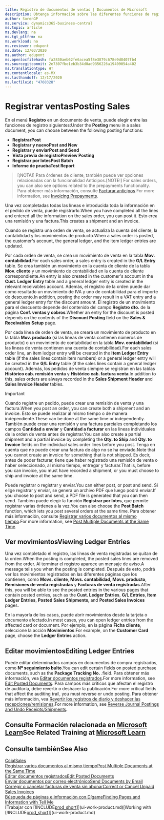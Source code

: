 ```yaml
---
title: Registro de documentos de ventas | Documentos de Microsoft
description: Obtenga información sobre las diferentes funciones de registro para registrar documentos de ventas y cómo puede actualizar los documentos registrados.
author: SorenGP
ms.service: dynamics365-business-central
ms.topic: article
ms.devlang: na
ms.tgt_pltfrm: na
ms.workload: na
ms.reviewer: edupont
ms.date: 12/03/2020
ms.author: edupont
ms.openlocfilehash: fa2830aeb62fe6acea5f8e3879c678e9d8407fb4
ms.sourcegitcommit: 2e7307fbe1eb3b34d0ad9356226a19409054a402
ms.translationtype: HT
ms.contentlocale: es-MX
ms.lasthandoff: 12/17/2020
ms.locfileid: "4760328"
---
```

# <a name="posting-sales"></a><span data-ttu-id="651d1-103">Registrar ventas</span><span class="sxs-lookup"><span data-stu-id="651d1-103">Posting Sales</span></span>

<span data-ttu-id="651d1-104">En el menú **Registro** en un documento de venta, puede elegir entre las funciones de registro siguientes:</span><span class="sxs-lookup"><span data-stu-id="651d1-104">Under the **Posting** menu in a sales document, you can choose between the following posting functions:</span></span>

* <span data-ttu-id="651d1-105">**Registrar**</span><span class="sxs-lookup"><span data-stu-id="651d1-105">**Post**</span></span>
* <span data-ttu-id="651d1-106">**Registrar y nuevo**</span><span class="sxs-lookup"><span data-stu-id="651d1-106">**Post and New**</span></span>
* <span data-ttu-id="651d1-107">**Registrar y enviar**</span><span class="sxs-lookup"><span data-stu-id="651d1-107">**Post and Send**</span></span>
* <span data-ttu-id="651d1-108">**Vista previa de registro**</span><span class="sxs-lookup"><span data-stu-id="651d1-108">**Preview Posting**</span></span>
* <span data-ttu-id="651d1-109">**Registrar por lotes**</span><span class="sxs-lookup"><span data-stu-id="651d1-109">**Post Batch**</span></span>
* <span data-ttu-id="651d1-110">**Informe de prueba**</span><span class="sxs-lookup"><span data-stu-id="651d1-110">**Test Report**</span></span>

> <span data-ttu-id="651d1-111">[¡NOTA!] Para órdenes de cliente, también puede ver opciones relacionadas con la funcionalidad Anticipos.</span><span class="sxs-lookup"><span data-stu-id="651d1-111">[NOTE!] For sales orders, you can also see options related to the prepayments functionality.</span></span> <span data-ttu-id="651d1-112">Para obtener más información, consulte [Facturar anticipos](finance-invoice-prepayments.md).</span><span class="sxs-lookup"><span data-stu-id="651d1-112">For more information, see [Invoicing Prepayments](finance-invoice-prepayments.md).</span></span> 

<span data-ttu-id="651d1-113">Una vez completadas todas las líneas e introducida toda la información en el pedido de venta, puede registrarlo.</span><span class="sxs-lookup"><span data-stu-id="651d1-113">When you have completed all the lines and entered all the information on the sales order, you can post it.</span></span> <span data-ttu-id="651d1-114">Esto crea una remisión y una factura.</span><span class="sxs-lookup"><span data-stu-id="651d1-114">This creates a shipment and an invoice.</span></span>

<span data-ttu-id="651d1-115">Cuando se registra una orden de venta, se actualiza la cuenta del cliente, la contabilidad y los movimientos de producto.</span><span class="sxs-lookup"><span data-stu-id="651d1-115">When a sales order is posted, the customer's account, the general ledger, and the item ledger entries are updated.</span></span>

<span data-ttu-id="651d1-116">Por cada orden de venta, se crea un movimiento de venta en la tabla **Mov. contabilidad**.</span><span class="sxs-lookup"><span data-stu-id="651d1-116">For each sales order, a sales entry is created in the **G/L Entry** table.</span></span> <span data-ttu-id="651d1-117">Se crea también un movimiento en la cuenta de cliente de la tabla **Mov. cliente** y un movimiento de contabilidad en la cuenta de cliente correspondiente.</span><span class="sxs-lookup"><span data-stu-id="651d1-117">An entry is also created in the customer's account in the **Cust. Ledger Entry** table and a general ledger entry is created in the relevant receivables account.</span></span> <span data-ttu-id="651d1-118">Además, el registro de la orden puede dar como resultado un movimiento de IVA y uno de contabilidad para el importe de descuento.</span><span class="sxs-lookup"><span data-stu-id="651d1-118">In addition, posting the order may result in a VAT entry and a general ledger entry for the discount amount.</span></span> <span data-ttu-id="651d1-119">El registro de un movimiento para el descuento depende del contenido del campo **Registro dto.** de la página **Conf. ventas y cobros**.</span><span class="sxs-lookup"><span data-stu-id="651d1-119">Whether an entry for the discount is posted depends on the contents of the **Discount Posting** field on the **Sales & Receivables Setup** page.</span></span>

<span data-ttu-id="651d1-120">Por cada línea de orden de venta, se creará un movimiento de producto en la tabla **Mov. producto** (si las líneas de venta contienen números de producto) o un movimiento de contabilidad en la tabla **Mov. contabilidad** (si las líneas de venta contienen una cuenta de contabilidad).</span><span class="sxs-lookup"><span data-stu-id="651d1-120">For each sales order line, an item ledger entry will be created in the **Item Ledger Entry** table (if the sales lines contain item numbers) or a general ledger entry will be created in the **G/L Entry** table (if the sales lines contain a general ledger account).</span></span> <span data-ttu-id="651d1-121">Además, los pedidos de venta siempre se registran en las tablas **Histórico cab. remisión venta** y **Histórico cab. factura venta**.</span><span class="sxs-lookup"><span data-stu-id="651d1-121">In addition to this, sales orders are always recorded in the **Sales Shipment Header** and **Sales Invoice Header** tables.</span></span>

> [!IMPORTANT]  
> <span data-ttu-id="651d1-122">Cuando registre un pedido, puede crear una remisión de venta y una factura.</span><span class="sxs-lookup"><span data-stu-id="651d1-122">When you post an order, you can create both a shipment and an invoice.</span></span> <span data-ttu-id="651d1-123">Esto se puede realizar al mismo tiempo o de manera independiente.</span><span class="sxs-lookup"><span data-stu-id="651d1-123">These can be done at the same time or independently.</span></span> <span data-ttu-id="651d1-124">También puede crear una remisión y una factura parciales completando los campos **Cantidad a enviar** y **Cantidad a facturar** en las líneas individuales de la orden de venta antes de registrar.</span><span class="sxs-lookup"><span data-stu-id="651d1-124">You can also create a partial shipment and a partial invoice by completing the **Qty. to Ship** and **Qty. to Invoice** fields on the individual sales order lines before you post.</span></span> <span data-ttu-id="651d1-125">Tenga en cuenta que no puede crear una factura de algo no se ha enviado.</span><span class="sxs-lookup"><span data-stu-id="651d1-125">Note that you cannot create an invoice for something that is not shipped.</span></span> <span data-ttu-id="651d1-126">Es decir, antes de poder facturar, tiene que haber registrado una remisión de venta o haber seleccionado, al mismo tiempo, entregar y facturar.</span><span class="sxs-lookup"><span data-stu-id="651d1-126">That is, before you can invoice, you must have recorded a shipment, or you must choose to ship and invoice at the same time.</span></span>

<span data-ttu-id="651d1-127">Puede registrar o registrar y enviar.</span><span class="sxs-lookup"><span data-stu-id="651d1-127">You can either post, or post and send.</span></span> <span data-ttu-id="651d1-128">Si elige registrar y enviar, se genera un archivo PDF que luego podrá enviar.</span><span class="sxs-lookup"><span data-stu-id="651d1-128">If you choose to post and send, a PDF file is generated that you can then send.</span></span> <span data-ttu-id="651d1-129">También puede elegir la función **Registrar por lotes**, que permite registrar varias órdenes a la vez.</span><span class="sxs-lookup"><span data-stu-id="651d1-129">You can also choose the **Post Batch** function, which lets you post several orders at the same time.</span></span> <span data-ttu-id="651d1-130">Para obtener más información, consulte [Registrar varios documentos al mismo tiempo](ui-batch-posting.md).</span><span class="sxs-lookup"><span data-stu-id="651d1-130">For more information, see [Post Multiple Documents at the Same Time](ui-batch-posting.md).</span></span>

## <a name="viewing-ledger-entries"></a><span data-ttu-id="651d1-131">Ver movimientos</span><span class="sxs-lookup"><span data-stu-id="651d1-131">Viewing Ledger Entries</span></span>

<span data-ttu-id="651d1-132">Una vez completado el registro, las líneas de venta registradas se quitan de la orden.</span><span class="sxs-lookup"><span data-stu-id="651d1-132">When the posting is completed, the posted sales lines are removed from the order.</span></span> <span data-ttu-id="651d1-133">Al terminar el registro aparece un mensaje de aviso.</span><span class="sxs-lookup"><span data-stu-id="651d1-133">A message tells you when the posting is completed.</span></span> <span data-ttu-id="651d1-134">Después de esto, podrá ver los movimientos registrados en las diferentes páginas que los contienen, como **Movs. cliente**, **Movs. contabilidad**, **Movs. producto**, **Remisiones de venta registradas** y **Facturas de venta registradas**.</span><span class="sxs-lookup"><span data-stu-id="651d1-134">After this, you will be able to see the posted entries in the various pages that contain posted entries, such as the **Cust. Ledger Entries**, **G/L Entries**, **Item Ledger Entries**, **Posted Sales Shipments**, and **Posted Sales Invoices** pages.</span></span>  

<span data-ttu-id="651d1-135">En la mayoría de los casos, puede abrir movimientos desde la tarjeta o documento afectado.</span><span class="sxs-lookup"><span data-stu-id="651d1-135">In most cases, you can open ledger entries from the affected card or document.</span></span> <span data-ttu-id="651d1-136">Por ejemplo, en la página **Ficha cliente**, seleccione la acción **Movimientos**.</span><span class="sxs-lookup"><span data-stu-id="651d1-136">For example, on the **Customer Card** page, choose the **Ledger Entries** action.</span></span>

## <a name="editing-ledger-entries"></a><span data-ttu-id="651d1-137">Editar movimientos</span><span class="sxs-lookup"><span data-stu-id="651d1-137">Editing Ledger Entries</span></span>

<span data-ttu-id="651d1-138">Puede editar determinados campos en documentos de compra registrados, como **Nº seguimiento bulto**.</span><span class="sxs-lookup"><span data-stu-id="651d1-138">You can edit certain fields on posted purchase documents, such as the **Package Tracking No.**</span></span> <span data-ttu-id="651d1-139">.</span><span class="sxs-lookup"><span data-stu-id="651d1-139">field.</span></span> <span data-ttu-id="651d1-140">Para obtener más información, vea [Editar documentos registrados](across-edit-posted-document.md).</span><span class="sxs-lookup"><span data-stu-id="651d1-140">For more information, see [Edit Posted Documents](across-edit-posted-document.md).</span></span> <span data-ttu-id="651d1-141">Para campos más críticos que afectan el registro de auditoría, debe revertir o deshacer la publicación.</span><span class="sxs-lookup"><span data-stu-id="651d1-141">For more critical fields that affect the auditing trail, you must reverse or undo posting.</span></span> <span data-ttu-id="651d1-142">Para obtener más información, vea [Revertir los registros de diario y deshacer las recepciones/remisiones](finance-how-reverse-journal-posting.md).</span><span class="sxs-lookup"><span data-stu-id="651d1-142">For more information, see [Reverse Journal Postings and Undo Receipts/Shipments](finance-how-reverse-journal-posting.md).</span></span>

## <a name="see-related-training-at-microsoft-learn"></a><span data-ttu-id="651d1-143">Consulte Formación relacionada en [Microsoft Learn](/learn/modules/ship-invoice-items-dynamics-365-business-central/index)</span><span class="sxs-lookup"><span data-stu-id="651d1-143">See Related Training at [Microsoft Learn](/learn/modules/ship-invoice-items-dynamics-365-business-central/index)</span></span>

## <a name="see-also"></a><span data-ttu-id="651d1-144">Consulte también</span><span class="sxs-lookup"><span data-stu-id="651d1-144">See Also</span></span>

[<span data-ttu-id="651d1-145">Ccial</span><span class="sxs-lookup"><span data-stu-id="651d1-145">Sales</span></span>](sales-manage-sales.md)  
[<span data-ttu-id="651d1-146">Registrar varios documentos al mismo tiempo</span><span class="sxs-lookup"><span data-stu-id="651d1-146">Post Multiple Documents at the Same Time</span></span>](ui-batch-posting.md)  
[<span data-ttu-id="651d1-147">Editar documentos registrados</span><span class="sxs-lookup"><span data-stu-id="651d1-147">Edit Posted Documents</span></span>](across-edit-posted-document.md)  
[<span data-ttu-id="651d1-148">Enviar documentos por correo electrónico</span><span class="sxs-lookup"><span data-stu-id="651d1-148">Send Documents by Email</span></span>](ui-how-send-documents-email.md)  
[<span data-ttu-id="651d1-149">Corregir o cancelar facturas de venta sin abonar</span><span class="sxs-lookup"><span data-stu-id="651d1-149">Correct or Cancel Unpaid Sales Invoices</span></span>](sales-how-correct-cancel-sales-invoice.md)  
[<span data-ttu-id="651d1-150">Búsqueda de páginas e información con Dígame</span><span class="sxs-lookup"><span data-stu-id="651d1-150">Finding Pages and Information with Tell Me</span></span>](ui-search.md)  
<span data-ttu-id="651d1-151">[Trabajar con [!INCLUDE[prod_short](includes/prod_short.md)]](ui-work-product.md)</span><span class="sxs-lookup"><span data-stu-id="651d1-151">[Working with [!INCLUDE[prod_short](includes/prod_short.md)]](ui-work-product.md)</span></span>

